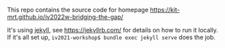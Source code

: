 This repo contains the source code for homepage https://kit-mrt.github.io/iv2022w-bridging-the-gap/

It's using [jekyll](https://jekyllrb.com/), see https://jekyllrb.com/ for details on how to run it locally. If it's all set up, `iv2021-workshop$ bundle exec jekyll serve` does the job.
